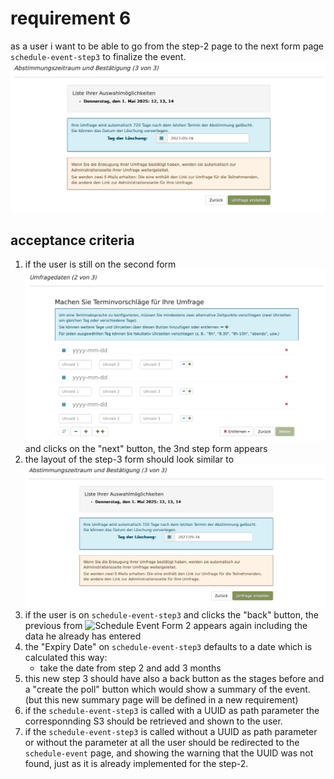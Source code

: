 # requirement 6
as a user i want to be able to go from the step-2 page to the next form page `schedule-event-step3` to finalize the event.
![Schedule Event Form 3](woodle-screenshot-step3.png) 
## acceptance criteria
1. if the user is still on the second form ![Schedule Event Form 2](woodle-screenshot-step2.png) and clicks on the "next" button, the 3nd step form appears
2. the layout of the step-3 form should look similar to ![Schedule Event Form 3](woodle-screenshot-step3.png) 
3. if the user is on `schedule-event-step3` and clicks the "back" button, the previous from ![Schedule Event Form 2](../src/main/jte/schedule-event-step2.jte) appears again including the data he already has entered
4. the "Expiry Date" on `schedule-event-step3` defaults to a date which is calculated this way:
    * take the date from step 2 and add 3 months 
5. this new step 3 should have also a back button as the stages before and a "create the poll" button which would show a summary of the event. (but this new summary page will be defined in a new requirement)  
6. if the `schedule-event-step3` is called with a UUID as path parameter the corresponnding S3 should be retrieved and shown to the user.
7. if the `schedule-event-step3` is called without a UUID as path parameter or without the parameter at all the user should be redirected to the `schedule-event` page, and showing the warning that the UUID was not found, just as it is already implemented for the step-2. 